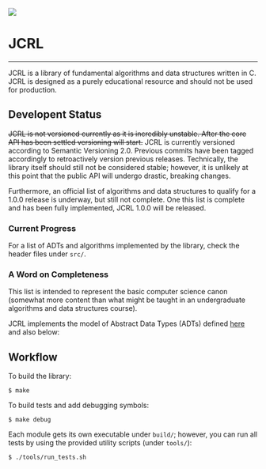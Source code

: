 ![](https://img.shields.io/github/tag/jmcph4/jcrl.svg)
# JCRL #
---

JCRL is a library of fundamental algorithms and data structures written in C. JCRL is designed as a purely educational resource and should not be used for production. 

## Developent Status ##

~~JCRL is not versioned currently as it is incredibly unstable. After the core API has been settled versioning will start.~~ JCRL is currently versioned according to Semantic Versioning 2.0. Previous commits have been tagged accordingly to retroactively version previous releases. Technically, the library itself should still not be considered stable; however, it is unlikely at this point that the public API will undergo drastic, breaking changes.

Furthermore, an official list of algorithms and data structures to qualify for a 1.0.0 release is underway, but still not complete. One this list is complete and has been fully implemented, JCRL 1.0.0 will be released.

### Current Progress ###
For a list of ADTs and algorithms implemented by the library, check the header files under `src/`.

### A Word on Completeness ###
This list is intended to represent the basic computer science canon (somewhat more content than what might be taught in an undergraduate algorithms and data structures course).

JCRL implements the model of Abstract Data Types (ADTs) defined [here](https://gist.github.com/jmcph4/683238e6236ed0b5f90457f7eb8c767a "Definitions of various ADTs · GitHub") and also below:

## Workflow ##

To build the library:

    $ make

To build tests and add debugging symbols:

    $ make debug

Each module gets its own executable under `build/`; however, you can run all tests by using the provided utility scripts (under `tools/`):

    $ ./tools/run_tests.sh


    
